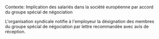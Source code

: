 Contexte: Implication des salariés dans la société européenne  par accord du groupe spécial de négociation

L'organisation syndicale notifie à l'employeur la désignation des membres du groupe spécial de négociation par lettre recommandée avec avis de réception.